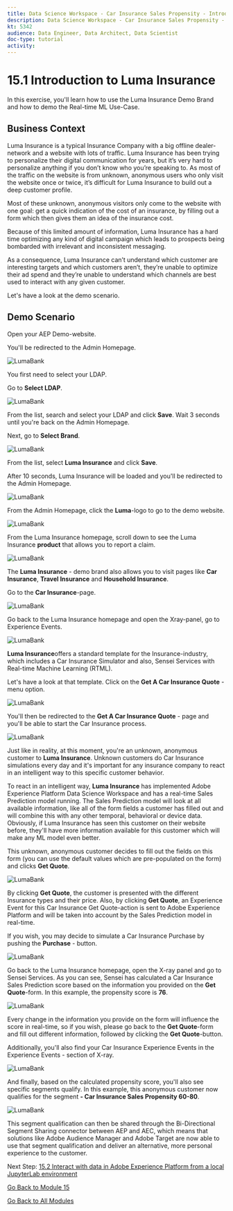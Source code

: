 ```yaml
---
title: Data Science Workspace - Car Insurance Sales Propensity - Introduction to Luma Insurance
description: Data Science Workspace - Car Insurance Sales Propensity - Introduction to Luma Insurance
kt: 5342
audience: Data Engineer, Data Architect, Data Scientist
doc-type: tutorial
activity: 
---
```


# 15.1 Introduction to Luma Insurance

In this exercise, you'll learn how to use the Luma Insurance Demo Brand and how to demo the Real-time ML Use-Case.

## Business Context

Luma Insurance is a typical Insurance Company with a big offline dealer-network and a website with lots of traffic.
Luma Insurance has been trying to personalize their digital communication for years, but it’s very hard to personalize anything if you don’t know who you’re speaking to. As most of the traffic on the website is from unknown, anonymous users who only visit the website once or twice, it’s difficult for Luma Insurance to build out a deep customer profile.

Most of these unknown, anonymous visitors only come to the website with one goal: get a quick indication of the cost of an insurance, by filling out a form which then gives them an idea of the insurance cost.

Because of this limited amount of information, Luma Insurance has a hard time optimizing any kind of digital campaign which leads to prospects being bombarded with irrelevant and inconsistent messaging.

As a consequence, Luma Insurance can’t understand which customer are interesting targets and which customers aren’t, they’re unable to optimize their ad spend and they’re unable to understand which channels are best used to interact with any given customer.

Let's have a look at the demo scenario.

## Demo Scenario

Open your AEP Demo-website.

You'll be redirected to the Admin Homepage.

![LumaBank](./images/1.png)

You first need to select your LDAP.

Go to **Select LDAP**.

![LumaBank](./images/2a.png)

From the list, search and select your LDAP and click **Save**. Wait 3 seconds until you're back on the Admin Homepage.

Next, go to **Select Brand**.

![LumaBank](./images/2.png)

From the list, select **Luma Insurance** and click **Save**.

After 10 seconds, Luma Insurance will be loaded and you'll be redirected to the Admin Homepage.

![LumaBank](./images/4.png)

From the Admin Homepage, click the **Luma**-logo to go to the demo website.

![LumaBank](./images/4a.png)

From the Luma Insurance homepage, scroll down to see the Luma Insurance **product** that allows you to report a claim.

![LumaBank](./images/5.png)

The **Luma Insurance** - demo brand also allows you to visit pages like **Car Insurance**, **Travel Insurance** and **Household Insurance**.

Go to the **Car Insurance**-page.

![LumaBank](./images/6.png)

Go back to the Luma Insurance homepage and open the Xray-panel, go to Experience Events.

![LumaBank](./images/6a.png)

**Luma Insurance**offers a standard template for the Insurance-industry, which includes a Car Insurance Simulator and also, Sensei Services with Real-time Machine Learning (RTML).

Let's have a look at that template. Click on the **Get A Car Insurance Quote** - menu option.

![LumaBank](./images/7a.png)

You'll then be redirected to the **Get A Car Insurance Quote** - page and you'll be able to start the Car Insurance process.

![LumaBank](./images/7b.png)

Just like in reality, at this moment, you're an unknown, anonymous customer to **Luma Insurance**. Unknown customers do Car Insurance simulations every day and it's important for any insurance company to react in an intelligent way to this specific customer behavior.

To react in an intelligent way, **Luma Insurance** has implemented Adobe Experience Platform Data Science Workspace and has a real-time Sales Prediction model running. The Sales Prediction model will look at all available information, like all of the form fields a customer has filled out and will combine this with any other temporal, behavioral or device data. Obviously, if Luma Insurance has seen this customer on their website before, they'll have more information available for this customer which will make any ML model even better.

This unknown, anonymous customer decides to fill out the fields on this form (you can use the default values which are pre-populated on the form) and clicks **Get Quote**.

![LumaBank](./images/7c.png)

By clicking **Get Quote**, the customer is presented with the different Insurance types and their price.
Also, by clicking **Get Quote**, an Experience Event for this Car Insurance Get Quote-action is sent to Adobe Experience Platform and will be taken into account by the Sales Prediction model in real-time.

If you wish, you may decide to simulate a Car Insurance Purchase by pushing the **Purchase** - button.

![LumaBank](./images/7cp.png)

Go back to the Luma Insurance homepage, open the X-ray panel and go to Sensei Services.
As you can see, Sensei has calculated a Car Insurance Sales Prediction score based on the information you provided on the **Get Quote**-form. In this example, the propensity score is **76**.

![LumaBank](./images/7d.png)

Every change in the information you provide on the form will influence the score in real-time, so if you wish, please go back to the **Get Quote**-form and fill out different information, followed by clicking the **Get Quote**-button.

Additionally, you'll also find your Car Insurance Experience Events in the Experience Events - section of X-ray.

![LumaBank](./images/9.png)

And finally, based on the calculated propensity score, you'll also see specific segments qualify. In this example, this anonymous customer now qualifies for the segment **- Car Insurance Sales Propensity 60-80**.

![LumaBank](./images/8.png)

This segment qualification can then be shared through the Bi-Directional Segment Sharing connector between AEP and AEC, which means that solutions like Adobe Audience Manager and Adobe Target are now able to use that segment qualification and deliver an alternative, more personal experience to the customer.

Next Step: [15.2 Interact with data in Adobe Experience Platform from a local JupyterLab environment](./ex2.md)

[Go Back to Module 15](./data-science-workspace-car-insurance-sales-propensity.md)

[Go Back to All Modules](../../overview.md)

